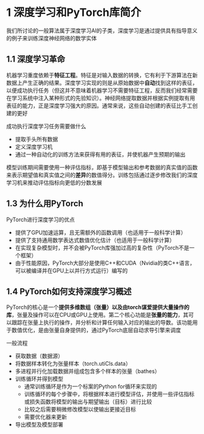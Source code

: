 # 1 深度学习和PyTorch库简介
我们所讨论的一般算法属于深度学习AI的子类，深度学习是通过提供具有指导意义的例子来训练深度神经网络的数学实体
## 1.1 深度学习革命
机器学习重度依赖于**特征工程**。特征是对输入数据的转换，它有利于下游算法在新数据上产生正确的结果。深度学习实现的则是从原始数据中**自动**找到这样的表征，以便成功执行任务（但这并不意味着机器学习不需要特征工程，反而我们经常需要在学习系统中注入某种形式的先验知识）。神经网络提取数据并根据实例提取有用表征的能力，正是深度学习强大的原因。通常来说，这些自动创建的表征比手工创建的更好

成功执行深度学习任务需要做什么
* 提取手头所有数据
* 定义深度学习机
* 通过一种自动化的训练方法来获得有用的表征，并使机器产生预期的输出

模型训练期间需要使用一种评估指标，即基于模型输出和参考数据的真实值的函数来表示期望值和真实值之间的**差异**的数值得分。训练包括通过逐步修改我们的深度学习机来推动评估指标向更低的分数发展
## 1.3 为什么用PyTorch
PyTorch进行深度学习的优点
* 提供了GPU加速运算，且无需额外的函数调用（也适用于一般科学计算）
* 提供了支持通用数学表达式数值优化估计（也适用于一般科学计算）
* 在实现复杂模型时，并不会被PyTorch库强加过高的复杂性（PyTorch不是一个框架）
* 由于性能原因，PyTorch大部分是使用C++和CUDA（Nvidia的类C++语言，可以被编译并在GPU上以并行方式运行）编写的
## 1.4 PyTorch如何支持深度学习概述
PyTorch的核心是一个**提供多维数组（张量）以及由torch谋爱提供大量操作的库**，张量及操作可以在CPU或GPU上使用。第二个核心功能是**张量的能力**，其可以跟踪在张量上执行的操作，并分析和计算任何输入对应的输出的导数。该功能用于数值优化，是由张量自身提供的，通过PyTorch底层自动求导引擎来调度

一般流程
* 获取数据（数据源）
* 将数据样本转化为张量样本（torch.utiCls.data）
* 多进程并行化加载数据并组成包含多个样本的张量（bathes）
* 训练循环并得到模型
	* 通常训练循环是作为一个标案的Python for循环来实现的
	* 训练循环的每个步骤中，将根据样本进行模型评估，并使用一些评估指标或损失函数将模型的输出与期望输出（目标）进行比较
	* 比较之后需要稍微修改模型以使输出更接近目标
	* 需要优化器来更新
* 导出模型及模型部署